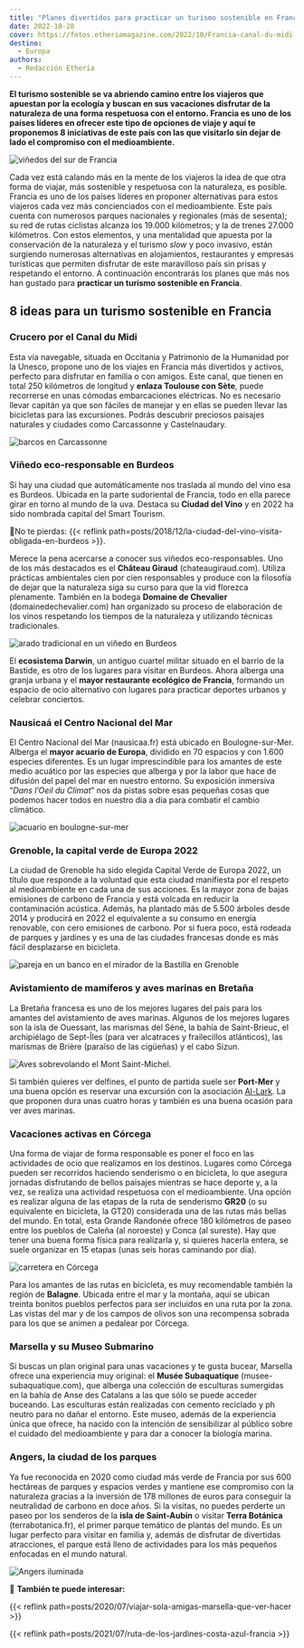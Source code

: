 ```yaml
---
title: "Planes divertidos para practicar un turismo sostenible en Francia"
date: 2022-10-28
cover: https://fotos.etheriamagazine.com/2022/10/Francia-canal-du-midi-carcassonne.jpg
destino: 
  - Europa
authors: 
  - Redacción Etheria
---
```


**El turismo sostenible se va abriendo camino entre los viajeros que apuestan por la 
ecología y buscan en sus vacaciones disfrutar de la naturaleza de una forma respetuosa 
con el entorno. Francia es uno de los países líderes en ofrecer este tipo de opciones de 
viaje y aquí te proponemos 8 iniciativas de este país con las que visitarlo sin dejar de 
lado el compromiso con el medioambiente.** 

![viñedos del sur de Francia](https://fotos.etheriamagazine.com/2022/10/francia-canal-du-midi.jpg "Barco en el Canal du Midi, en Francia.")

Cada vez está calando más en la mente de los viajeros la idea de que otra forma de 
viajar, más sostenible y respetuosa con la naturaleza, es posible. Francia es uno de los 
países líderes en proponer alternativas para estos viajeros cada vez más concienciados 
con el medioambiente. Este país cuenta con numerosos parques nacionales y regionales 
(más de sesenta); su red de rutas ciclistas alcanza los 19.000 kilómetros; y la de 
trenes 27.000 kilómetros. Con estos elementos, y una mentalidad que apuesta por la 
conservación de la naturaleza y el turismo _slow_ y poco invasivo, están surgiendo 
numerosas alternativas en alojamientos, restaurantes y empresas turísticas que permiten 
disfrutar de este maravilloso país sin prisas y respetando el entorno. A continuación 
encontrarás los planes que más nos han gustado para **practicar un turismo sostenible en 
Francia**. 

## 8 ideas para un turismo sostenible en Francia

### Crucero por el Canal du Midi

Esta vía navegable, situada en Occitania y Patrimonio de la Humanidad por la Unesco, 
propone uno de los viajes en Francia más divertidos y activos, perfecto para disfrutar 
en familia o con amigos. Este canal, que tienen en total 250 kilómetros de longitud y 
**enlaza Toulouse con Sète**, puede recorrerse en unas cómodas embarcaciones eléctricas. 
No es necesario llevar capitán ya que son fáciles de manejar y en ellas se pueden llevar 
las bicicletas para las excursiones. Podrás descubrir preciosos paisajes naturales y 
ciudades como Carcassonne y Castelnaudary. 

![barcos en Carcassonne](https://fotos.etheriamagazine.com/2022/10/Francia-canal-du-midi-carcassonne.jpg "Barcos en el Canal du Midi en Carcassonne.")

### Viñedo eco-responsable en Burdeos

Si hay una ciudad que automáticamente nos traslada al mundo del vino esa es Burdeos. 
Ubicada en la parte sudoriental de Francia, todo en ella parece girar en torno al mundo 
de la uva. Destaca su **Ciudad del Vino** y en 2022 ha sido nombrada capital del Smart 
Tourism. 

📌No te pierdas: {{< reflink 
path=posts/2018/12/la-ciudad-del-vino-visita-obligada-en-burdeos >}}. 

Merece la pena acercarse a conocer sus viñedos eco-responsables. Uno de los más 
destacados es el **Château Giraud** (chateaugiraud.com). Utiliza prácticas ambientales 
cien por cien responsables y produce con la filosofía de dejar que la naturaleza siga su 
curso para que la vid florezca plenamente. También en la bodega **Domaine de Chevalier** 
(domainedechevalier.com) han organizado su proceso de elaboración de los vinos 
respetando los tiempos de la naturaleza y utilizando técnicas tradicionales. 

![arado tradicional en un viñedo en Burdeos](https://fotos.etheriamagazine.com/2022/10/burdeos-Domaine-de-Chevalier.jpg "Bodega Domaine de Chevalier. © ©Vincent Bengold")

El **ecosistema Darwin**, un antiguo cuartel militar situado en el barrio de la Bastide, 
es otro de los lugares para visitar en Burdeos. Ahora alberga una granja urbana y el 
**mayor restaurante ecológico de Francia**, formando un espacio de ocio alternativo con 
lugares para practicar deportes urbanos y celebrar conciertos. 

### Nausicaá el Centro Nacional del Mar

El Centro Nacional del Mar (nausicaa.fr) está ubicado en Boulogne-sur-Mer. Alberga el 
**mayor acuario de Europa**, dividido en 70 espacios y con 1.600 especies diferentes. Es 
un lugar imprescindible para los amantes de este medio acuático por las especies que 
alberga y por la labor que hace de difusión del papel del mar en nuestro entorno. Su 
exposición inmersiva “_Dans l’Oeil du Climat_” nos da pistas sobre esas pequeñas cosas 
que podemos hacer todos en nuestro día a día para combatir el cambio climático. 

![acuario en boulogne-sur-mer](https://fotos.etheriamagazine.com/2022/10/Boulogne-sur-Mer-Nausicaa.jpg "Nausicaá, en Boulogne-sur-Mer.")

### Grenoble, la capital verde de Europa 2022

La ciudad de Grenoble ha sido elegida Capital Verde de Europa 2022, un título que 
responde a la voluntad que esta ciudad manifiesta por el respeto al medioambiente en 
cada una de sus acciones. Es la mayor zona de bajas emisiones de carbono de Francia y 
está volcada en reducir la contaminación acústica. Además, ha plantado más de 5.500 
árboles desde 2014 y producirá en 2022 el equivalente a su consumo en energía renovable, 
con cero emisiones de carbono. Por si fuera poco, está rodeada de parques y jardines y 
es una de las ciudades francesas donde es más fácil desplazarse en bicicleta. 

![pareja en un banco en el mirador de la Bastilla en Grenoble](https://fotos.etheriamagazine.com/2022/10/Francia-grenoble-vistas.jpg "Vistas de Grenoble desde la Bastilla. © Alain-Doucé")

### Avistamiento de mamíferos y aves marinas en Bretaña

La Bretaña francesa es uno de los mejores lugares del país para los amantes del 
avistamiento de aves marinas. Algunos de los mejores lugares son la isla de Ouessant, 
las marismas del Séné, la bahía de Saint-Brieuc, el archipiélago de Sept-Îles (para ver 
alcatraces y frailecillos atlánticos), las marismas de Brière (paraíso de las cigüeñas) 
y el cabo Sizun. 

![Aves sobrevolando el Mont Saint-Michel.](https://fotos.etheriamagazine.com/2022/10/bretana-patos.jpg "Aves sobrevolando el Mont Saint-Michel. © Christian Moulle.")

Si también quieres ver delfines, el punto de partida suele ser **Port-Mer** y una buena 
opción es reservar una excursión con la asociación 
[Al-Lark](https://www.vacaciones-bretana.com/prepara-tu-estancia/vive-una-experiencia-bretona/ven-a-observar-los-grandes-delfines/). 
La que proponen dura unas cuatro horas y también es una buena ocasión para ver aves 
marinas. 

### Vacaciones activas en Córcega

Una forma de viajar de forma responsable es poner el foco en las actividades de ocio que 
realizamos en los destinos. Lugares como Córcega pueden ser recorridos haciendo 
senderismo o en bicicleta, lo que asegura jornadas disfrutando de bellos paisajes 
mientras se hace deporte y, a la vez, se realiza una actividad respetuosa con el 
medioambiente. Una opción es realizar alguna de las etapas de la ruta de senderismo 
**GR20** (o su equivalente en bicicleta, la GT20) considerada una de las rutas más 
bellas del mundo. En total, esta Grande Randonée ofrece 180 kilómetros de paseo entre 
los pueblos de Caleña (al noroeste) y Conca (al sureste). Hay que tener una buena forma 
física para realizarla y, si quieres hacerla entera, se suele organizar en 15 etapas 
(unas seis horas caminando por día). 

![carretera en Córcega](https://fotos.etheriamagazine.com/2022/10/francia-corcega-bicicleta.jpg "Córcega en bicicleta. © Bernd Dittrich.")

Para los amantes de las rutas en bicicleta, es muy recomendable también la región de 
**Balagne**. Ubicada entre el mar y la montaña, aquí se ubican treinta bonitos pueblos 
perfectos para ser incluidos en una ruta por la zona. Las vistas del mar y de los campos 
de olivos son una recompensa sobrada para los que se animen a pedalear por Córcega. 

### Marsella y su Museo Submarino

Si buscas un plan original para unas vacaciones y te gusta bucear, Marsella ofrece una 
experiencia muy original: el **Musée Subaquatique** (musee-subaquatique.com), que 
alberga una colección de esculturas sumergidas en la bahía de Anse des Catalans a las 
que sólo se puede acceder buceando. Las esculturas están realizadas con cemento 
reciclado y ph neutro para no dañar el entorno. Este museo, además de la experiencia 
única que ofrece, ha nacido con la intención de sensibilizar al público sobre el cuidado 
del medioambiente y para dar a conocer la biología marina. 

### Angers, la ciudad de los parques

Ya fue reconocida en 2020 como ciudad más verde de Francia por sus 600 hectáreas de 
parques y espacios verdes y mantiene ese compromiso con la naturaleza gracias a la 
inversión de 178 millones de euros para conseguir la neutralidad de carbono en doce 
años. Si la visitas, no puedes perderte un paseo por los senderos de la **isla de 
Saint-Aubin** o visitar **Terra Botánica** (terrabotanica.fr), el primer parque temático 
de plantas del mundo. Es un lugar perfecto para visitar en familia y, además de 
disfrutar de divertidas atracciones, el parque está lleno de actividades para los más 
pequeños enfocadas en el mundo natural. 

![Angers iluminada](https://fotos.etheriamagazine.com/2022/10/francia-angers.jpg "Vista del puente de Verdun en Angers por la noche.")

📍 **También te puede interesar:** 

{{< reflink path=posts/2020/07/viajar-sola-amigas-marsella-que-ver-hacer >}} 

{{< reflink path=posts/2021/07/ruta-de-los-jardines-costa-azul-francia >}}
